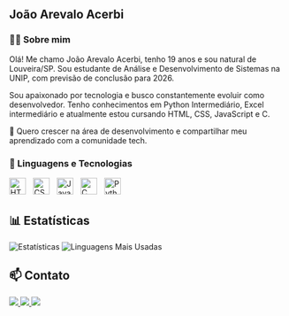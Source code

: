## João Arevalo Acerbi

### 👨‍💻 Sobre mim

Olá! Me chamo João Arevalo Acerbi, tenho 19 anos e sou natural de Louveira/SP. Sou estudante de Análise e Desenvolvimento de Sistemas na UNIP, com previsão de conclusão para 2026.

Sou apaixonado por tecnologia e busco constantemente evoluir como desenvolvedor. Tenho conhecimentos em Python Intermediário, Excel intermediário e atualmente estou cursando HTML, CSS, JavaScript e C.

🚀 Quero crescer na área de desenvolvimento e compartilhar meu aprendizado com a comunidade tech.

### 🤖 Linguagens e Tecnologias

<img 
    align="left" 
    alt="HTML"
    title="HTML" 
    width="30px" 
    style="padding-right: 10px;" 
    src="https://cdn.jsdelivr.net/gh/devicons/devicon@latest/icons/html5/html5-original.svg" 
/>
<img 
    align="left" 
    alt="CSS" 
    title="CSS"
    width="30px" 
    style="padding-right: 10px;" 
    src="https://cdn.jsdelivr.net/gh/devicons/devicon@latest/icons/css3/css3-original.svg" 
/>
<img 
    align="left" 
    alt="JavaScript" 
    title="JavaScript"
    width="30px" 
    style="padding-right: 10px;" 
    src="https://cdn.jsdelivr.net/gh/devicons/devicon@latest/icons/javascript/javascript-original.svg" 
/>
<img 
    align="left" 
    alt="C"
    title="C" 
    width="30px" 
    style="padding-right: 10px;" 
    src="https://cdn.jsdelivr.net/gh/devicons/devicon/icons/c/c-original.svg" 
/>

<img 
    align="left" 
    alt="Python" 
    title="Python"
    width="30px" 
    style="padding-right: 10px;" 
    src="https://cdn.jsdelivr.net/gh/devicons/devicon@latest/icons/python/python-original.svg" 
/>

<br/>
<br/>

## 📊 Estatísticas
![Estatísticas](https://github-readme-stats.vercel.app/api?username=therealjao1&show_icons=true&theme=shadow_red&include_all_commits=true&locale=pt-br&cache_seconds=0)
![Linguagens Mais Usadas](https://github-readme-stats.vercel.app/api/top-langs/?username=therealjao1&layout=compact&theme=shadow_red&include_all_commits=true&cache_seconds=0)



  ## 📫 Contato
 
<div> 
  <a href="mailto:jacerbi31@gmail.com" target="_blank">
    <img src="https://img.shields.io/badge/-Gmail-%23333?style=for-the-badge&logo=gmail&logoColor=white" />
  </a>
  <a href="https://www.linkedin.com/in/jo%C3%A3o-arevalo-acerbi-7617432b1/" target="_blank">
    <img src="https://img.shields.io/badge/-LinkedIn-%230077B5?style=for-the-badge&logo=linkedin&logoColor=white" />
    
  </a>
  <a href="https://www.instagram.com/jao.ace/" target="_blank">
    <img src="https://img.shields.io/badge/-Instagram-%23E4405F?style=for-the-badge&logo=instagram&logoColor=white" />

  </a>
</div>





